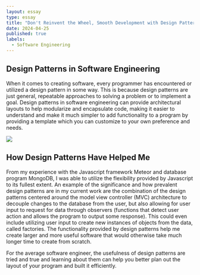 ```yaml
---
layout: essay
type: essay
title: "Don't Reinvent the Wheel, Smooth Development with Design Patterns"
date: 2024-04-25
published: true
labels:
  - Software Engineering
---
```

## Design Patterns in Software Engineering

When it comes to creating software, every programmer has encountered or utilized a design pattern in some way. This is because design patterns are just general, repeatable approaches to solving a problem or to implement a goal. Design patterns in software engineering can provide architectural layouts to help modularize and encapsulate code, making it easier to understand and make it much simpler to add functionality to a program by providing a template which you can customize to your own preference and needs.

<img src = "https://refactoring.guru/images/patterns/content/visitor/visitor.png?id=f36d100188340db7a18854ef7916f972">

## How Design Patterns Have Helped Me

From my experience with the Javascript framework Meteor and database program MongoDB, I was able to utilize the flexibility provided by Javascript to its fullest extent. An example of the significance and how prevalent design patterns are in my current work are the combination of the design patterns centered around the model view controller (MVC) architecture to decouple changes to the database from the user, but also allowing for user input to request for data through observers (functions that detect user action and allows the program to output some response). This could even include utilizing user input to create new instances of objects from the data, called factories. The functionality provided by design patterns help me create larger and more useful software that would otherwise take much longer time to create from scratch.

For the average software engineer, the usefulness of design patterns are tried and true and learning about them can help you better plan out the layout of your program and built it efficiently. 

